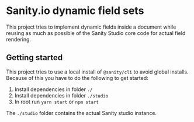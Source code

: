 # Sanity.io dynamic field sets

This project tries to implement dynamic fields inside a document while reusing as much as possible of the Sanity Studio core code for actual field rendering.

## Getting started

This project tries to use a local install of `@sanity/cli` to avoid global installs. Because of this you have to do the following to get started:

1. Install dependencies in folder `./`
2. Install dependencies in folder `./studio`
3. In root run `yarn start` or `npm start`

The `./studio` folder contains the actual Sanity studio instance.